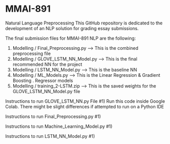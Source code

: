# MMAI-891
Natural Language Preprocessing
This GitHub repository is dedicated to the development of an NLP solution for grading essay submissions.

The final submission files for MMAI-891 NLP are the following:
1) Modelling / Final_Preprocessing.py   --> This is the combined preprocessing file
2) Modelling / GLOVE_LSTM_NN_Model.py   --> This is the final recommended NN for the project
3) Modelling / LSTM_NN_Model.py         --> This is the baseline NN
4) Modelling / ML_Models.py             --> This is the Linear Regression & Gradient Boosting               .                                           Regressor models
5) Modelling / training_2-LSTM.zip      --> This is the saved weights for the GLOVE_LSTM_NN_Model.py file


Instructions to run GLOVE_LSTM_NN.py File
#1) Run this code inside Google Colab. There might be slight differences if attempted to run on a Python IDE



Instructions to run Final_Preprocessing.py
#1) 


Instructions to run Machine_Learning_Model.py
#1)


Instructions to run LSTM_NN_Model.py
#1) 
